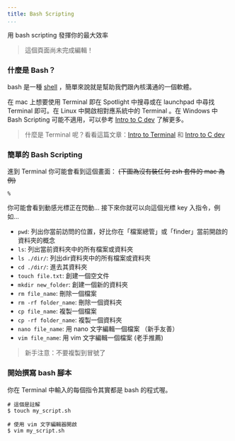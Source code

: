```yaml
---
title: Bash Scripting
...
```


用 bash scripting 發揮你的最大效率

> 這個頁面尚未完成編輯！

### 什麼是 Bash？

bash 是一種 [shell](https://zh.wikipedia.org/zh-tw/%E6%AE%BC%E5%B1%A4) ，簡單來說就是幫助我們跟內核溝通的一個軟體。

在 mac 上想要使用 Terminal 即在 Spotlight 中搜尋或在 launchpad 中尋找 Terminal 即可。在 Linux 中開啟相對應系統中的 Terminal 。在 Windows 中 Bash Scripting 可能不適用，可以參考 [Intro to C dev](./c-lang.html) 了解更多。

> 什麼是 Terminal 呢？看看這篇文章：[Intro to Terminal](./intro-2-terminal.html) 和 [Intro to C dev](./c-lang.html)

### 簡單的 Bash Scripting

進到 Terminal 你可能會看到這個畫面： ~~(下圖為沒有裝任何 zsh 套件的 mac 為例)~~

```
% 
```

你可能會看到動感光標正在閃動... 接下來你就可以向這個光標 key 入指令，例如...

* `pwd`: 列出你當前訪問的位置，好比你在「檔案總管」或「finder」當前開啟的資料夾的概念
* `ls`: 列出當前資料夾中的所有檔案或資料夾
* `ls ./dir/`: 列出dir資料夾中的所有檔案或資料夾
* `cd ./dir/`: 進去其資料夾
* `touch file.txt`: 創建一個空文件
* `mkdir new_folder`: 創建一個新的資料夾
* `rm file_name`: 刪除一個檔案
* `rm -rf folder_name`: 刪除一個資料夾
* `cp file_name`: 複製一個檔案
* `cp -rf folder_name`: 複製一個資料夾
* `nano file_name`: 用 nano 文字編輯一個檔案 （新手友善）
* `vim file_name`: 用 vim 文字編輯一個檔案 (老手推薦)

> 新手注意：不要複製到冒號了

### 開始撰寫 bash 腳本

你在 Terminal 中輸入的每個指令其實都是 bash 的程式喔。

```
# 這個是註解
$ touch my_script.sh

# 使用 vim 文字編輯器開啟
$ vim my_script.sh
```